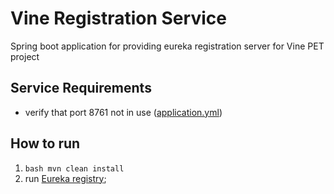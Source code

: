 
# Vine Registration Service

Spring boot application for providing eureka registration server for Vine PET project 

## Service Requirements

- verify that port 8761 not in use ([application.yml](src/main/resources/application.yml)) 

## How to run

1. ```bash mvn clean install```
3. run [Eureka registry](src/test/java/com/mentorship/vineregistrationservice/VineRegistrationServiceApplicationTests.java);